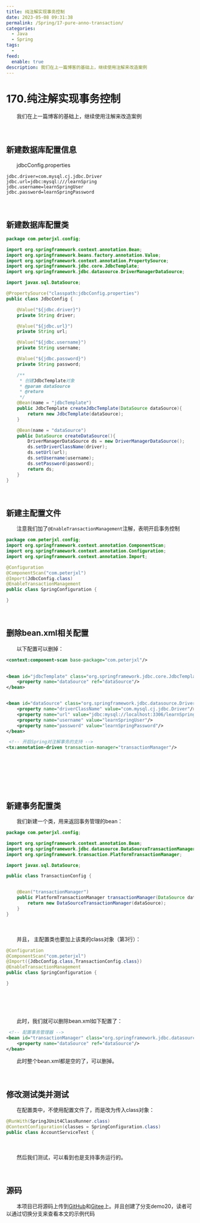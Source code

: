 ```yaml
---
title: 纯注解实现事务控制
date: 2023-05-08 09:31:38
permalink: /Spring/17-pure-anno-transaction/
categories:
  - Java
  - Spring
tags:
  - 
feed:
  enable: true
description: 我们在上一篇博客的基础上，继续使用注解来改造案例
---
```

# 170.纯注解实现事务控制

　　我们在上一篇博客的基础上，继续使用注解来改造案例

<!-- more -->

　　‍

## 新建数据库配置信息

　　jdbcConfig.properties

```properties
jdbc.driver=com.mysql.cj.jdbc.Driver
jdbc.url=jdbc:mysql:///learnSpring
jdbc.username=learnSpringUser
jdbc.password=learnSpringPassword
```

　　‍

## 新建数据库配置类

```java
package com.peterjxl.config;

import org.springframework.context.annotation.Bean;
import org.springframework.beans.factory.annotation.Value;
import org.springframework.context.annotation.PropertySource;
import org.springframework.jdbc.core.JdbcTemplate;
import org.springframework.jdbc.datasource.DriverManagerDataSource;

import javax.sql.DataSource;

@PropertySource("classpath:jdbcConfig.properties")
public class JdbcConfig {

    @Value("${jdbc.driver}")
    private String driver;

    @Value("${jdbc.url}")
    private String url;

    @Value("${jdbc.username}")
    private String username;

    @Value("${jdbc.password}")
    private String password;

    /**
     * 创建JdbcTemplate对象
     * @param dataSource
     * @return
     */
    @Bean(name = "jdbcTemplate")
    public JdbcTemplate createJdbcTemplate(DataSource dataSource){
        return new JdbcTemplate(dataSource);
    }

    @Bean(name = "dataSource")
    public DataSource createDataSource(){
        DriverManagerDataSource ds = new DriverManagerDataSource();
        ds.setDriverClassName(driver);
        ds.setUrl(url);
        ds.setUsername(username);
        ds.setPassword(password);
        return ds;
    }
}

```

　　‍

## 新建主配置文件

　　注意我们加了`@EnableTransactionManagement`​注解，表明开启事务控制

```java
package com.peterjxl.config;
import org.springframework.context.annotation.ComponentScan;
import org.springframework.context.annotation.Configuration;
import org.springframework.context.annotation.Import;

@Configuration
@ComponentScan("com.peterjxl")
@Import(JdbcConfig.class)
@EnableTransactionManagement
public class SpringConfiguration {

}
```

　　‍

## 删除bean.xml相关配置

　　以下配置可以删掉：

```xml
<context:component-scan base-package="com.peterjxl"/>
  

<bean id="jdbcTemplate" class="org.springframework.jdbc.core.JdbcTemplate">
    <property name="dataSource" ref="dataSource"/>
</bean>


<bean id="dataSource" class="org.springframework.jdbc.datasource.DriverManagerDataSource">
    <property name="driverClassName" value="com.mysql.cj.jdbc.Driver"/>
    <property name="url" value="jdbc:mysql://localhost:3306/learnSpring"/>
    <property name="username" value="learnSpringUser"/>
    <property name="password" value="learnSpringPassword"/>
</bean>

 <!-- 开启Spring对注解事务的支持 -->
<tx:annotation-driven transaction-manager="transactionManager"/>

```

　　‍

　　‍

　　‍

## 新建事务配置类

　　我们新建一个类，用来返回事务管理的bean：

```java
package com.peterjxl.config;

import org.springframework.context.annotation.Bean;
import org.springframework.jdbc.datasource.DataSourceTransactionManager;
import org.springframework.transaction.PlatformTransactionManager;

import javax.sql.DataSource;

public class TransactionConfig {


    @Bean("transactionManager")
    public PlatformTransactionManager transactionManager(DataSource dataSource) {
        return new DataSourceTransactionManager(dataSource);
    }
}

```

　　‍

　　并且， 主配置类也要加上该类的class对象（第3行）：

```java
@Configuration
@ComponentScan("com.peterjxl")
@Import({JdbcConfig.class,TransactionConfig.class})
@EnableTransactionManagement
public class SpringConfiguration {

}

```

　　‍

　　‍

　　此时，我们就可以删除bean.xml如下配置了：

```xml
 <!-- 配置事务管理器 -->
<bean id="transactionManager" class="org.springframework.jdbc.datasource.DataSourceTransactionManager">
    <property name="dataSource" ref="dataSource"/>
</bean>
```

　　此时整个bean.xml都是空的了，可以删掉。

　　‍

## 修改测试类并测试

　　在配置类中，不使用配置文件了，而是改为传入class对象：

```java
@RunWith(SpringJUnit4ClassRunner.class)
@ContextConfiguration(classes = SpringConfiguration.class)
public class AccountServiceTest {
```

　　‍

　　然后我们测试，可以看到也是支持事务运行的。

　　‍

## 源码

　　本项目已将源码上传到[GitHub](https://github.com/Peter-JXL/LearnSpring)和[Gitee](https://gitee.com/peterjxl/LearnSpring)上。并且创建了分支demo20，读者可以通过切换分支来查看本文的示例代码
